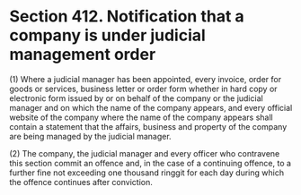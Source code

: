 # Section 412. Notification that a company is under judicial management order

\(1\) Where a judicial manager has been appointed, every invoice, order for goods or services, business letter or order form whether in hard copy or electronic form issued by or on behalf of the company or the judicial manager and on which the name of the company appears, and every official website of the company where the name of the company appears shall contain a statement that the affairs, business and property of the company are being managed by the judicial manager.

\(2\) The company, the judicial manager and every officer who contravene this section commit an offence and, in the case of a continuing offence, to a further fine not exceeding one thousand ringgit for each day during which the offence continues after conviction.

